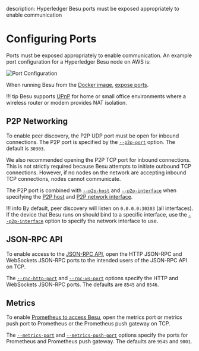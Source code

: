 description: Hyperledger Besu ports must be exposed appropriately to enable communication
<!--- END of page meta data -->

# Configuring Ports 

Ports must be exposed appropriately to enable communication. An example port configuration for a 
Hyperledger Besu node on AWS is: 
                                     
![Port Configuration](../../images/PortConfiguration.png)

When running Besu from the [Docker image](../Get-Started/Run-Docker-Image.md), [expose ports](../Get-Started/Run-Docker-Image.md#exposing-ports). 

!!! tip 
    Besu supports [UPnP](Using-UPnP.md) for home or small office environments where a wireless router 
    or modem provides NAT isolation. 

## P2P Networking 

To enable peer discovery, the P2P UDP port must be open for inbound connections. The P2P port
is specified by the [`--p2p-port`](../../Reference/CLI/CLI-Syntax.md#p2p-port) option. The default is `30303`. 

We also recommended opening the P2P TCP port for inbound connections. This is not strictly required because 
Besu attempts to initiate outbound TCP connections. However, if no nodes on the network are accepting inbound TCP 
connections, nodes cannot communicate.

The P2P port is combined with [`--p2p-host`](../../Reference/CLI/CLI-Syntax.md#p2p-host) and [`--p2p-interface`](../../Reference/CLI/CLI-Syntax.md#p2p-interface) when specifying the [P2P host](../../Reference/CLI/CLI-Syntax.md#p2p-host) and [P2P network interface](../../Reference/CLI/CLI-Syntax.md#p2p-interface).

!!! info
    By default, peer discovery will listen on `0.0.0.0:30303` (all interfaces). If the device that Besu runs on should bind to a specific interface, use the [`--p2p-interface`](../../Reference/CLI/CLI-Syntax.md#p2p-interface) option to specify the network interface to use.
 
 
## JSON-RPC API 

To enable access to the [JSON-RPC API](../Interact/APIs/Using-JSON-RPC-API.md), open the HTTP JSON-RPC and WebSockets JSON-RPC ports to the intended users 
of the JSON-RPC API on TCP. 

The [`--rpc-http-port`](../../Reference/CLI/CLI-Syntax.md#rpc-http-port) and [`--rpc-ws-port`](../../Reference/CLI/CLI-Syntax.md#rpc-ws-port) 
options specify the HTTP and WebSockets JSON-RPC ports. The defaults are `8545` and `8546`.  

## Metrics 

To enable [Prometheus to access Besu](../Deploy/Monitoring-Performance.md#monitor-node-performance-using-prometheus), 
open the metrics port or metrics push port to Prometheus or the Prometheus push gateway on TCP.  

The [`--metrics-port`](../../Reference/CLI/CLI-Syntax.md#metrics-port) and [`--metrics-push-port`](../../Reference/CLI/CLI-Syntax.md#metrics-push-port) 
options specify the ports for Prometheus and Prometheus push gateway. The defaults are `9545` and `9001`.  